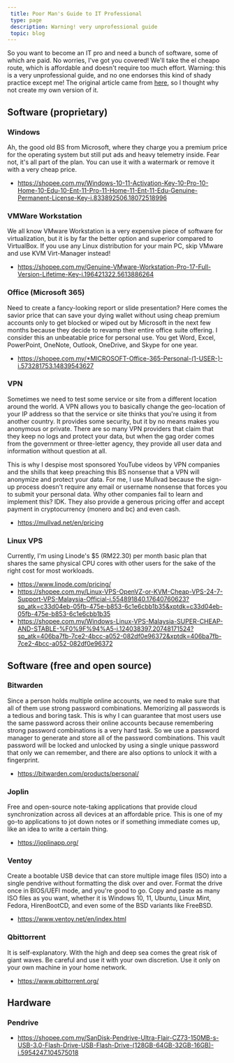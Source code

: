 ```yaml
---
 title: Poor Man's Guide to IT Professional
 type: page
 description: Warning! very unprofessional guide
 topic: blog
---
```


So you want to become an IT pro and need a bunch of software, some of which are paid. No worries, I've got you covered! We'll take the el cheapo route, which is affordable and doesn't require too much effort. Warning: this is a very unprofessional guide, and no one endorses this kind of shady practice except me! The original article came from [here](https://chaah.awankloud.my/poor-man-guide-to-offensive-studies/), so I thought why not create my own version of it.

## Software (proprietary)
### Windows
Ah, the good old BS from Microsoft, where they charge you a premium price for the operating system but still put ads and heavy telemetry inside. Fear not, it's all part of the plan. You can use it with a watermark or remove it with a very cheap price.
- https://shopee.com.my/Windows-10-11-Activation-Key-10-Pro-10-Home-10-Edu-10-Ent-11-Pro-11-Home-11-Ent-11-Edu-Genuine-Permanent-License-Key-i.833892506.18072518996

### VMWare Workstation
We all know VMware Workstation is a very expensive piece of software for virtualization, but it is by far the better option and superior compared to VirtualBox. If you use any Linux distribution for your main PC, skip VMware and use KVM Virt-Manager instead!
- https://shopee.com.my/Genuine-VMware-Workstation-Pro-17-Full-Version-Lifetime-Key-i.196421322.5613886264

### Office (Microsoft 365)
Need to create a fancy-looking report or slide presentation? Here comes the savior price that can save your dying wallet without using cheap premium accounts only to get blocked or wiped out by Microsoft in the next few months because they decide to revamp their entire office suite offering. I consider this an unbeatable price for personal use. You get Word, Excel, PowerPoint, OneNote, Outlook, OneDrive, and Skype for one year.
- https://shopee.com.my/*MICROSOFT-Office-365-Personal-(1-USER-)-i.573281753.14839543627

### VPN
Sometimes we need to test some service or site from a different location around the world. A VPN allows you to basically change the geo-location of your IP address so that the service or site thinks that you're using it from another country. It provides some security, but it by no means makes you anonymous or private. There are so many VPN providers that claim that they keep no logs and protect your data, but when the gag order comes from the government or three-letter agency, they provide all user data and information without question at all.

This is why I despise most sponsored YouTube videos by VPN companies and the shills that keep preaching this BS nonsense that a VPN will anonymize and protect your data. For me, I use Mullvad because the sign-up process doesn't require any email or username nonsense that forces you to submit your personal data. Why other companies fail to learn and implement this? IDK. They also provide a generous pricing offer and accept payment in cryptocurrency (monero and bc) and even cash.
- https://mullvad.net/en/pricing

### Linux VPS
Currently, I'm using Linode's $5 (RM22.30) per month basic plan that shares the same physical CPU cores with other users for the sake of the right cost for most workloads.
- https://www.linode.com/pricing/
- https://shopee.com.my/Linux-VPS-OpenVZ-or-KVM-Cheap-VPS-24-7-Support-VPS-Malaysia-Official-i.554891840.17640760623?sp_atk=c33d04eb-05fb-475e-b853-6c1e6cbb1b35&xptdk=c33d04eb-05fb-475e-b853-6c1e6cbb1b35
- https://shopee.com.my/Windows-Linux-VPS-Malaysia-SUPER-CHEAP-AND-STABLE-%F0%9F%94%A5-i.124038397.20748171524?sp_atk=406ba7fb-7ce2-4bcc-a052-082df0e96372&xptdk=406ba7fb-7ce2-4bcc-a052-082df0e96372

## Software (free and open source)
### Bitwarden
Since a person holds multiple online accounts, we need to make sure that all of them use strong password combinations. Memorizing all passwords is a tedious and boring task. This is why I can guarantee that most users use the same password across their online accounts because remembering strong password combinations is a very hard task. So we use a password manager to generate and store all of the password combinations. This vault password will be locked and unlocked by using a single unique password that only we can remember, and there are also options to unlock it with a fingerprint.    
- https://bitwarden.com/products/personal/

### Joplin
Free and open-source note-taking applications that provide cloud synchronization across all devices at an affordable price. This is one of my go-to applications to jot down notes or if something immediate comes up, like an idea to write a certain thing.
- https://joplinapp.org/

### Ventoy
Create a bootable USB device that can store multiple image files (ISO) into a single pendrive without formatting the disk over and over. Format the drive once in BIOS/UEFI mode, and you're good to go. Copy and paste as many ISO files as you want, whether it is Windows 10, 11, Ubuntu, Linux Mint, Fedora, HirenBootCD, and even some of the BSD variants like FreeBSD.
- https://www.ventoy.net/en/index.html

### Qbittorrent
It is self-explanatory. With the high and deep sea comes the great risk of giant waves. Be careful and use it with your own discretion. Use it only on your own machine in your home network.
- https://www.qbittorrent.org/

## Hardware
### Pendrive
- https://shopee.com.my/SanDisk-Pendrive-Ultra-Flair-CZ73-150MB-s-USB-3.0-Flash-Drive-USB-Flash-Drive-(128GB-64GB-32GB-16GB)-i.5954247.104575018